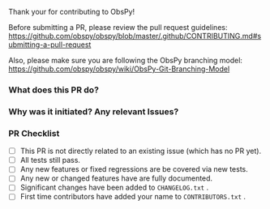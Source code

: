 Thank your for contributing to ObsPy!

Before submitting a PR, please review the pull request guidelines:
https://github.com/obspy/obspy/blob/master/.github/CONTRIBUTING.md#submitting-a-pull-request

Also, please make sure you are following the ObsPy branching model:
https://github.com/obspy/obspy/wiki/ObsPy-Git-Branching-Model

### What does this PR do?

### Why was it initiated?  Any relevant Issues?

### PR Checklist
- [ ] This PR is not directly related to an existing issue (which has no PR yet).
- [ ] All tests still pass.
- [ ] Any new features or fixed regressions are be covered via new tests.
- [ ] Any new or changed features have are fully documented.
- [ ] Significant changes have been added to `CHANGELOG.txt` .
- [ ] First time contributors have added your name to `CONTRIBUTORS.txt` .

